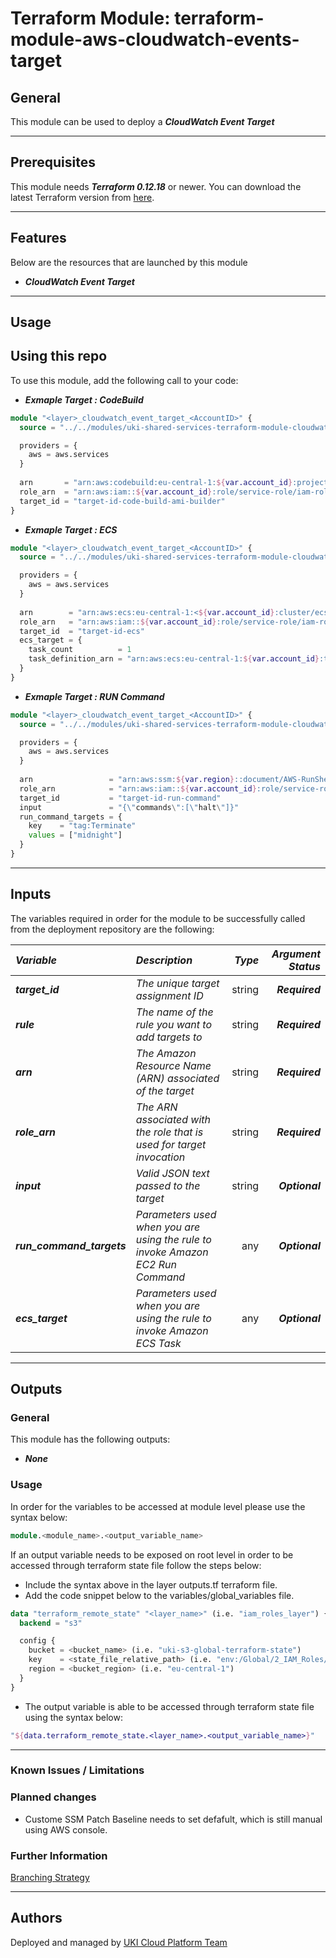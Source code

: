 # Terraform Module: terraform-module-aws-cloudwatch-events-target

## General

This module can be used to deploy a **_CloudWatch Event Target_**

---

## Prerequisites

This module needs **_Terraform 0.12.18_** or newer.
You can download the latest Terraform version from [here](https://www.terraform.io/downloads.html).

---

## Features

Below are the resources that are launched by this module

* **_CloudWatch Event Target_**


---

## Usage

## Using this repo

To use this module, add the following call to your code:

* **_Exmaple Target : CodeBuild_**

```tf
module "<layer>_cloudwatch_event_target_<AccountID>" {
  source = "../../modules/uki-shared-services-terraform-module-cloudwatch-events-target"

  providers = {
    aws = aws.services
  }
  
  arn       = "arn:aws:codebuild:eu-central-1:${var.account_id}:project/code-build-ami-builder"
  role_arn  = "arn:aws:iam::${var.account_id}:role/service-role/iam-role-ami-builder-cloudwatch-events"
  target_id = "target-id-code-build-ami-builder"
}
```

* **_Exmaple Target : ECS_**

```tf
module "<layer>_cloudwatch_event_target_<AccountID>" {
  source = "../../modules/uki-shared-services-terraform-module-cloudwatch-events-target"

  providers = {
    aws = aws.services
  }
  
  arn        = "arn:aws:ecs:eu-central-1:<${var.account_id}:cluster/ecs-services"
  role_arn   = "arn:aws:iam::${var.account_id}:role/service-role/iam-role-ami-builder-cloudwatch-events"
  target_id  = "target-id-ecs"
  ecs_target = {
    task_count          = 1
    task_definition_arn = "arn:aws:ecs:eu-central-1:${var.account_id}:task-definition/ecs-task-definition:51"
  }
}
```

* **_Exmaple Target : RUN Command_**

```tf
module "<layer>_cloudwatch_event_target_<AccountID>" {
  source = "../../modules/uki-shared-services-terraform-module-cloudwatch-events-target"

  providers = {
    aws = aws.services
  }
  
  arn                 = "arn:aws:ssm:${var.region}::document/AWS-RunShellScript"
  role_arn            = "arn:aws:iam::${var.account_id}:role/service-role/iam-role-ami-builder-cloudwatch-events"
  target_id           = "target-id-run-command"
  input               = "{\"commands\":[\"halt\"]}"
  run_command_targets = {
    key    = "tag:Terminate"
    values = ["midnight"]
  }
}
```

---

## Inputs

The variables required in order for the module to be successfully called from the deployment repository are the following:


|**_Variable_** | **_Description_** | **_Type_** | **_Argument Status_** |
|:----|:----|-----:|-----:|
| **_target\_id_** | _The unique target assignment ID_ | string | **_Required_** |
| **_rule_** | _The name of the rule you want to add targets to_ | string | **_Required_** |
| **_arn_** | _The Amazon Resource Name (ARN) associated of the target_ | string | **_Required_** |
| **_role\_arn_** | _The ARN associated with the role that is used for target invocation_ | string | **_Required_** |
| **_input_** | _Valid JSON text passed to the target_ | string | **_Optional_** |
| **_run\_command\_targets_** | _Parameters used when you are using the rule to invoke Amazon EC2 Run Command_ | any | **_Optional_** |
| **_ecs\_target_** | _Parameters used when you are using the rule to invoke Amazon ECS Task_ | any | **_Optional_** |



---



## Outputs

### General
This module has the following outputs:

* **_None_**



### Usage
In order for the variables to be accessed at module level please use the syntax below:
```tf
module.<module_name>.<output_variable_name>

```

If an output variable needs to be exposed on root level in order to be accessed through terraform state file follow the steps below:

- Include the syntax above in the layer outputs.tf terraform file.
- Add the code snippet below to the variables/global_variables file.

```tf
data "terraform_remote_state" "<layer_name>" (i.e. "iam_roles_layer") {
  backend = "s3"

  config {
    bucket = <bucket_name> (i.e. "uki-s3-global-terraform-state")
    key    = <state_file_relative_path> (i.e. "env:/Global/2_IAM_Roles/terraform.tfstate")
    region = <bucket_region> (i.e. "eu-central-1")
  }
}
```

- The output variable is able to be accessed through terraform state file using the syntax below:
```tf
"${data.terraform_remote_state.<layer_name>.<output_variable_name>}"
```
---


### Known Issues / Limitations

### Planned changes

* Custome SSM Patch Baseline needs to set defafult, which is still manual using AWS console.


### Further Information

[Branching Strategy](https://alm-tuigroup.atlassian.net/wiki/spaces/CPT/pages/802391017/Branching+Strategy)

---

## Authors

Deployed and managed by [UKI Cloud Platform Team](uki-cloud-platforms@tui.co.uk)